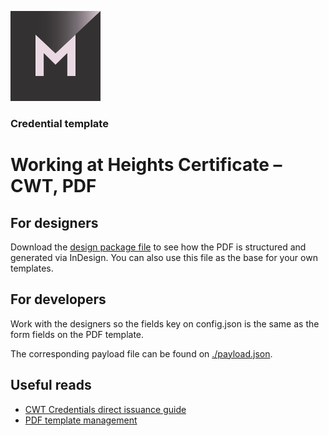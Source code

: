 [![MATTR](/docs/assets/mattr-logo-square.svg)](https://github.com/mattrglobal)

### Credential template  
# Working at Heights Certificate – CWT, PDF

## For designers

Download the [design package file](./_forDesigners/InDesignPackageFile.zip) to see how the PDF is structured and generated via InDesign. You can also use this file as the base for your own templates.

## For developers

Work with the designers so the fields key on config.json is the same as the form fields on the PDF template.

The corresponding payload file can be found on [./payload.json](./payload.json).

## Useful reads

- [CWT Credentials direct issuance guide](https://learn.mattr.global/guides/issuance-direct/cwt)
- [PDF template management](https://learn.mattr.global/guides/issuance-direct/cwt/pdf-templates)
